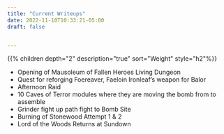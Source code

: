 ```yaml
---
title: "Current Writeups"
date: 2022-11-10T10:33:21-05:00
draft: false


---
```


{{% children depth="2" description="true"  sort="Weight" style="h2"%}}

- Opening of Mausoleum of Fallen Heroes Living Dungeon
- Quest for reforging Foereaver, Faeloin Ironleaf’s weapon for Balor 
- Afternoon Raid
- 10 Caves of Terror modules where they are moving the bomb from to assemble
- Grinder fight up path fight to Bomb Site
- Burning of Stonewood Attempt 1 & 2
- Lord of the Woods Returns at Sundown

